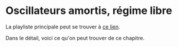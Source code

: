# Oscillateurs amortis, régime libre

La playliste principale peut se trouver à [ce lien](https://youtube.com/playlist?list=PLEABsk5Xlyk6G4kK1KEUtUIt09DmFaK-6).

Dans le détail, voici ce qu'on peut trouver de ce chapitre.

